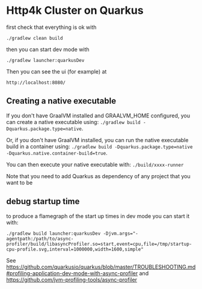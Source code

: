 # Http4k Cluster on Quarkus


first check that everything is ok with
```
./gradlew clean build
```

then you can start dev mode with

```
./gradlew launcher:quarkusDev
```

Then you can see the ui (for example) at

```
http://localhost:8080/
```

## Creating a native executable

If you don't have GraalVM installed and GRAALVM_HOME configured, you can create a native executable using: `./gradlew build -Dquarkus.package.type=native`.

Or, if you don't have GraalVM installed, you can run the native executable build in a container using: `./gradlew build -Dquarkus.package.type=native -Dquarkus.native.container-build=true`.

You can then execute your native executable with: `./build/xxxx-runner`

Note that you need to add Quarkus as dependency of any project that you want to be

## debug startup time

to produce a flamegraph of the start up times in dev mode you can start it with:
```
./gradlew build launcher:quarkusDev -Djvm.args="-agentpath:/path/to/async-profiler/build/libasyncProfiler.so=start,event=cpu,file=/tmp/startup-cpu-profile.svg,interval=1000000,width=1600,simple"
```

See
https://github.com/quarkusio/quarkus/blob/master/TROUBLESHOOTING.md#profiling-application-dev-mode-with-async-profiler
and
https://github.com/jvm-profiling-tools/async-profiler
